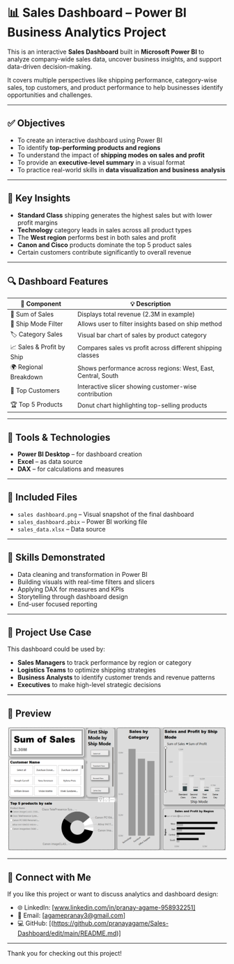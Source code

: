 # 📊 Sales Dashboard – Power BI Business Analytics Project

This is an interactive **Sales Dashboard** built in **Microsoft Power BI** to analyze company-wide sales data, uncover business insights, and support data-driven decision-making.

It covers multiple perspectives like shipping performance, category-wise sales, top customers, and product performance to help businesses identify opportunities and challenges.

---

## ✅ Objectives

- To create an interactive dashboard using Power BI
- To identify **top-performing products and regions**
- To understand the impact of **shipping modes on sales and profit**
- To provide an **executive-level summary** in a visual format
- To practice real-world skills in **data visualization and business analysis**

---

## 🧩 Key Insights

- **Standard Class** shipping generates the highest sales but with lower profit margins
- **Technology** category leads in sales across all product types
- The **West region** performs best in both sales and profit
- **Canon and Cisco** products dominate the top 5 product sales
- Certain customers contribute significantly to overall revenue

---

## 🔍 Dashboard Features

| 📌 Component             | 💡 Description                                                   |
|--------------------------|------------------------------------------------------------------|
| 🔢 Sum of Sales           | Displays total revenue (2.3M in example)                         |
| 🚚 Ship Mode Filter       | Allows user to filter insights based on ship method             |
| 🏷️ Category Sales         | Visual bar chart of sales by product category                   |
| 📈 Sales & Profit by Ship | Compares sales vs profit across different shipping classes      |
| 🌍 Regional Breakdown     | Shows performance across regions: West, East, Central, South    |
| 🧍 Top Customers          | Interactive slicer showing customer-wise contribution           |
| 🏆 Top 5 Products         | Donut chart highlighting top-selling products                   |

---

## 🔧 Tools & Technologies

- **Power BI Desktop** – for dashboard creation
- **Excel** – as data source
- **DAX** – for calculations and measures

---

## 📁 Included Files

- `sales dashboard.png` – Visual snapshot of the final dashboard
- `sales_dashboard.pbix` – Power BI working file
- `sales_data.xlsx` – Data source 

---

## 🧠 Skills Demonstrated

- Data cleaning and transformation in Power BI
- Building visuals with real-time filters and slicers
- Applying DAX for measures and KPIs
- Storytelling through dashboard design
- End-user focused reporting

---

## 🚀 Project Use Case

This dashboard could be used by:
- **Sales Managers** to track performance by region or category
- **Logistics Teams** to optimize shipping strategies
- **Business Analysts** to identify customer trends and revenue patterns
- **Executives** to make high-level strategic decisions

---

## 📎 Preview

![Sales Dashboard](sales%20dashboard.png)

---

## 🔗 Connect with Me

If you like this project or want to discuss analytics and dashboard design:

- 🌐 LinkedIn: [www.linkedin.com/in/pranay-agame-958932251]
- 📩 Email: [agamepranay3@gmail.com]
- 💻 GitHub: [(https://github.com/pranayagame/Sales-Dashboard/edit/main/README.md)]

---

Thank you for checking out this project!
